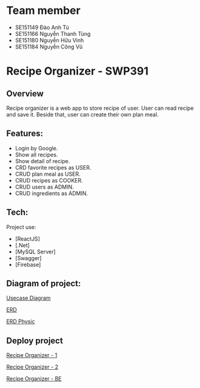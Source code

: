 # Team member

-   SE151149 Đào Anh Tú
-   SE151166 Nguyễn Thanh Tùng
-   SE151180 Nguyễn Hữu Vinh
-   SE151184 Nguyễn Công Vũ

# Recipe Organizer - SWP391

## Overview

Recipe organizer is a web app to store recipe of user. User can read recipe and save it. Beside that, user can create their own plan meal.

## Features:

-   Login by Google.
-   Show all recipes.
-   Show detail of recipe.
-   CRD favorite recipes as USER.
-   CRUD plan meal as USER.
-   CRUD recipes as COOKER.
-   CRUD users as ADMIN.
-   CRUD ingredients as ADMIN.

## Tech:

Project use:

-   [ReactJS]
-   [.Net]
-   [MySQL Server]
-   [Swagger]
-   [Firebase]

## Diagram of project:

[Usecase Diagram](https://app.diagrams.net/#G1cMVLekC53uhrUWiSECxhava0g_ns1M7q)

[ERD](https://lucid.app/lucidchart/a797ee58-3761-4b3a-ac8a-640e3392f2c0/edit?invitationId=inv_07de2345-d8f9-4314-8d38-7a041a972fd7&fbclid=IwAR2nx8tCOLuCGqP77Jp_BWpClTlWb0A4yfMdyv6-0rCf6aSR7RADAl0Mc5w&page=0_0#)

[ERD Physic](https://lucid.app/lucidchart/4eebda42-b342-4ebd-a64f-a4b2c29a9efe/edit?invitationId=inv_90622ee1-6824-4462-9a21-8e4f3bc99e4e&fbclid=IwAR1beKUmZs8WQsZ9Yn1gNh-7g91zpFr0Rr3tasT8nVRaJbS4qWMQbew2yzE&page=0_0#)

## Deploy project

[Recipe Organizer - 1](https://recipe-organizer-swp391.web.app/)

[Recipe Organizer - 2](https://recipe-organizer-swp391.firebaseapp.com/)

[Recipe Organizer - BE](https://recipe-organizer-api.azurewebsites.net/swagger/index.html)
